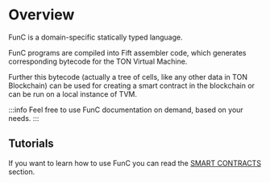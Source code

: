# Overview


FunC is a domain-specific statically typed language.

FunC programs are compiled into Fift assembler code, which generates corresponding bytecode for the TON Virtual Machine.

Further this bytecode (actually a tree of cells, like any other data in TON Blockchain) can be used for creating a smart contract in the blockchain or can be run on a local instance of TVM.

:::info
Feel free to use FunC documentation on demand, based on your needs. 
:::

## Tutorials

If you want to learn how to use FunC you can read the [SMART CONTRACTS](/develop/smart-contracts/) section.

